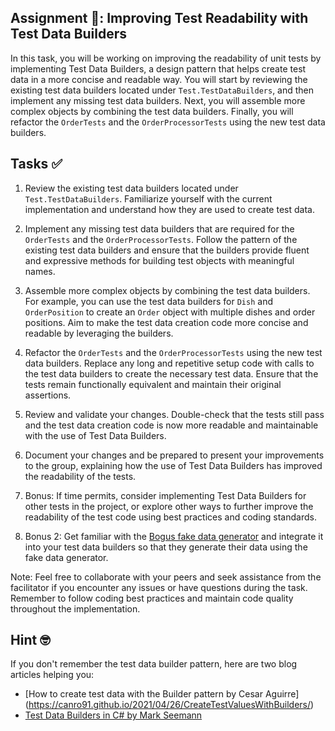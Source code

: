 ﻿## Assignment 🎯: Improving Test Readability with Test Data Builders

In this task, you will be working on improving the readability of unit tests by
implementing Test Data Builders, a design pattern that helps create test data in
a more concise and readable way. You will start by reviewing the existing test
data builders located under `Test.TestDataBuilders`, and then implement any
missing test data builders. Next, you will assemble more complex objects by
combining the test data builders. Finally, you will refactor the `OrderTests`
and
the `OrderProcessorTests` using the new test data builders.

## Tasks ✅

1. Review the existing test data builders located under `Test.TestDataBuilders`.
   Familiarize yourself with the current implementation and understand how they
   are used to create test data.

2. Implement any missing test data builders that are required for the
   `OrderTests` and the `OrderProcessorTests`. Follow the pattern of the
   existing test data builders and ensure that the builders provide fluent and
   expressive methods for building test objects with meaningful names.

3. Assemble more complex objects by combining the test data builders. For
   example, you can use the test data builders for `Dish` and `OrderPosition` to
   create an `Order` object with multiple dishes and order positions. Aim to
   make the test data creation code more concise and readable by leveraging the
   builders.

4. Refactor the `OrderTests` and the `OrderProcessorTests` using the new test
   data builders. Replace any long and repetitive setup code with calls to the
   test data builders to create the necessary test data. Ensure that the tests
   remain functionally equivalent and maintain their original assertions.

5. Review and validate your changes. Double-check that the tests still pass and
   the test data creation code is now more readable and maintainable with the
   use of Test Data Builders.

6. Document your changes and be prepared to present your improvements to the
   group, explaining how the use of Test Data Builders has improved the
   readability of the tests.

7. Bonus: If time permits, consider implementing Test Data Builders for other
   tests in the project, or explore other ways to further improve the
   readability of the test code using best practices and coding standards.

8. Bonus 2: Get familiar with the
   [Bogus fake data generator](https://github.com/bchavez/Bogus) and integrate
   it into your test data
   builders so that
   they generate their data using the fake data generator.

Note: Feel free to collaborate with your peers and seek assistance from the
facilitator if you encounter any issues or have questions during the task.
Remember to follow coding best practices and maintain code quality throughout
the implementation.

## Hint 🤓
If you don't remember the test data builder pattern, here are two blog 
articles helping you:
- [How to create test data with the Builder pattern by Cesar Aguirre]
  (https://canro91.github.io/2021/04/26/CreateTestValuesWithBuilders/)
- [Test Data Builders in C# by Mark Seemann](https://blog.ploeh.dk/2017/08/15/test-data-builders-in-c/)